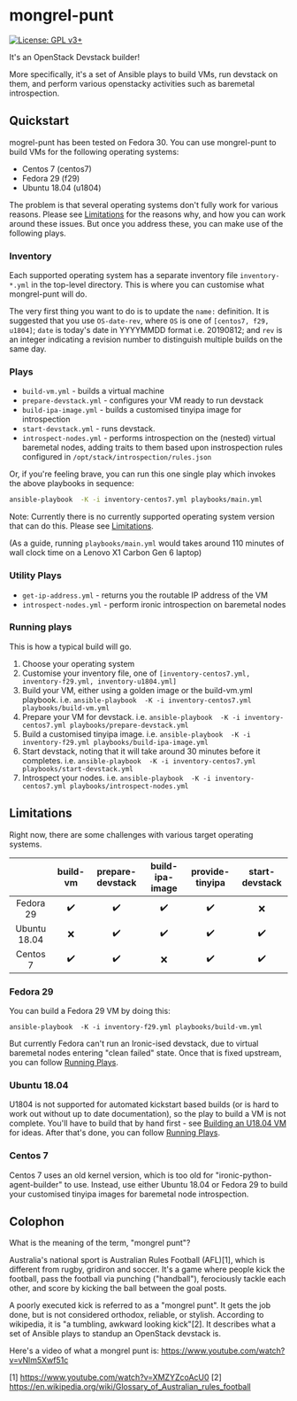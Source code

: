 # mongrel-punt
[![License: GPL v3+](https://img.shields.io/badge/license-GPL%20v3%2B-blue.svg)](http://www.gnu.org/licenses/gpl-3.0)

It's an OpenStack Devstack builder!

More specifically, it's a set of Ansible plays to build VMs, run devstack on them, and perform various openstacky activities such as baremetal introspection.

## Quickstart

mogrel-punt has been tested on Fedora 30.  You can use mongrel-punt to build VMs for the following operating systems:
* Centos 7 (centos7)
* Fedora 29 (f29)
* Ubuntu 18.04 (u1804)

The problem is that several operating systems don't fully work for various reasons.  Please see [Limitations](#limitations) for the reasons why, and how you can work around these issues.  But once you address these, you can make use of the following plays.

### Inventory

Each supported operating system has a separate inventory file `inventory-*.yml` in the top-level directory.  This is where you can customise what mongrel-punt will do.

The very first thing you want to do is to update the `name:` definition.  It is suggested that you use `OS-date-rev`, where `OS` is one of `[centos7, f29, u1804]`; `date` is today's date in YYYYMMDD format i.e. 20190812; and `rev` is an integer indicating a revision number to distinguish multiple builds on the same day.

### Plays

* `build-vm.yml` - builds a virtual machine
* `prepare-devstack.yml` - configures your VM ready to run devstack
* `build-ipa-image.yml` - builds a customised tinyipa image for introspection
* `start-devstack.yml` - runs devstack.  
* `introspect-nodes.yml` - performs introspection on the (nested) virtual baremetal nodes, adding traits to them based upon instrospection rules configured in `/opt/stack/introspection/rules.json`

Or, if you're feeling brave, you can run this one single play which invokes the above playbooks in sequence:
```sh
ansible-playbook  -K -i inventory-centos7.yml playbooks/main.yml
```
Note: Currently there is no currently supported operating system version that can do this.  Please see [Limitations](#limitations).

(As a guide, running `playbooks/main.yml` would takes around 110 minutes of wall clock time on a Lenovo X1 Carbon Gen 6 laptop)

### Utility Plays
* `get-ip-address.yml` - returns you the routable IP address of the VM
* `introspect-nodes.yml` - perform ironic introspection on baremetal nodes

### Running plays

This is how a typical build will go.

1. Choose your operating system
1. Customise your inventory file, one of `[inventory-centos7.yml, inventory-f29.yml, inventory-u1804.yml]`
1. Build your VM, either using a golden image or the build-vm.yml playbook.  i.e. `ansible-playbook  -K -i inventory-centos7.yml playbooks/build-vm.yml`
1. Prepare your VM for devstack. i.e. `ansible-playbook  -K -i inventory-centos7.yml playbooks/prepare-devstack.yml`
1. Build a customised tinyipa image.  i.e. `ansible-playbook  -K -i inventory-f29.yml playbooks/build-ipa-image.yml`
1. Start devstack, noting that it will take around 30 minutes before it completes. i.e. `ansible-playbook  -K -i inventory-centos7.yml playbooks/start-devstack.yml`
1. Introspect your nodes.  i.e. `ansible-playbook  -K -i inventory-centos7.yml playbooks/introspect-nodes.yml`

## Limitations

Right now, there are some challenges with various target operating systems.

|              | build-vm | prepare-devstack | build-ipa-image | provide-tinyipa | start-devstack |
|:------------:|:--------:|:----------------:|:---------------:|:---------------:|:--------------:|
| Fedora 29    |:heavy_check_mark:|:heavy_check_mark:|:heavy_check_mark:|:heavy_check_mark:|:x:               |
| Ubuntu 18.04 |:x:               |:heavy_check_mark:|:heavy_check_mark:|:heavy_check_mark:|:heavy_check_mark:|
| Centos 7     |:heavy_check_mark:|:heavy_check_mark:|:x:               |:heavy_check_mark:|:heavy_check_mark:|

### Fedora 29

You can build a Fedora 29 VM by doing this:

`ansible-playbook  -K -i inventory-f29.yml playbooks/build-vm.yml`

But currently Fedora can't run an Ironic-ised devstack, due to virtual baremetal nodes entering "clean failed" state.  Once that is fixed upstream, you can follow [Running Plays](#Running-plays).

### Ubuntu 18.04

U1804 is not supported for automated kickstart based builds (or is hard to work out without up to date documentation), so the play to build a VM is not complete.  You'll have to build that by hand first - see [Building an U18.04 VM](doc/Building-U1804-VM.md) for ideas.  After that's done, you can follow [Running Plays](#Running-plays).

### Centos 7

Centos 7 uses an old kernel version, which is too old for "ironic-python-agent-builder" to use.  Instead, use either Ubuntu 18.04 or Fedora 29 to build your customised tinyipa images for baremetal node introspection.

## Colophon

What is the meaning of the term, "mongrel punt"?

Australia's national sport is Australian Rules Football (AFL)[1], which is different from rugby, gridiron and soccer.  It's a game where people kick the football, pass the football via punching ("handball"), ferociously tackle each other, and score by kicking the ball between the goal posts.

A poorly executed kick is referred to as a "mongrel punt".  It gets the job done, but is not considered orthodox, reliable, or stylish.  According to wikipedia, it is "a tumbling, awkward looking kick"[2].  It describes what a set of Ansible plays to standup an OpenStack devstack is.

Here's a video of what a mongrel punt is: https://www.youtube.com/watch?v=vNlm5Xwf51c

[1] https://www.youtube.com/watch?v=XMZYZcoAcU0
[2] https://en.wikipedia.org/wiki/Glossary_of_Australian_rules_football
